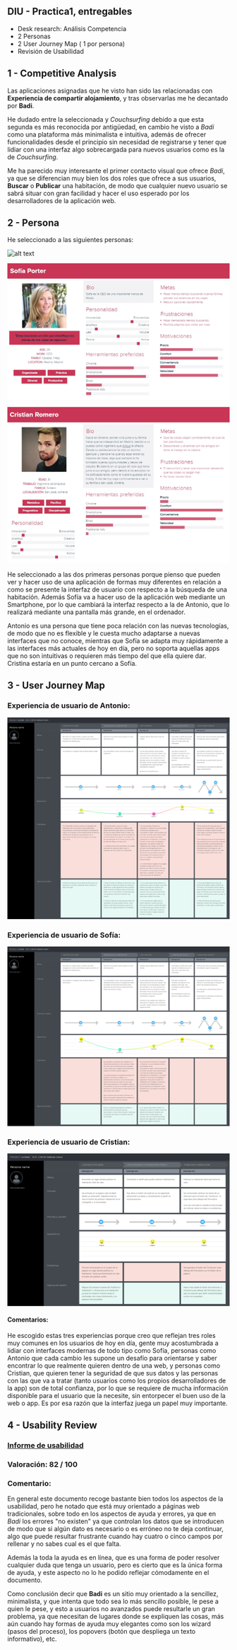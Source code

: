## DIU - Practica1, entregables


- Desk research: Análisis Competencia
- 2 Personas 
- 2 User Journey Map  ( 1 por persona)
- Revisión de Usabilidad 


1 - Competitive Analysis
-----

Las aplicaciones asignadas que he visto han sido las relacionadas con **Experiencia de compartir alojamiento**, y tras observarlas me he decantado por **Badi**.

He dudado entre la seleccionada y *Couchsurfing* debido a que esta segunda es más reconocida por antigüedad, en cambio he visto a *Badi* como una plataforma más minimalista e intuitiva, además de ofrecer funcionalidades desde el principio sin necesidad de registrarse y tener que lidiar con una interfaz algo sobrecargada para nuevos usuarios como es la de *Couchsurfing*.

Me ha parecido muy interesante el primer contacto visual que ofrece *Badi*, ya que se diferencian muy bien los dos roles que ofrece a sus usuarios, **Buscar** o **Publicar** una habitación, de modo que cualquier nuevo usuario se sabrá situar con gran facilidad y hacer el uso esperado por los desarrolladores de la aplicación web.

2 - Persona
-----

He seleccionado a las siguientes personas:

![alt text](https://github.com/Jovalga/DIU20/blob/master/P1/Antonio%20Jim%C3%A9nez.jpg "Persona 1")

![alt text](https://github.com/Jovalga/DIU20/blob/master/P1/Sof%C3%ADa%20Porter.jpg "Persona 2")

![alt text](https://github.com/Jovalga/DIU20/blob/master/P1/Cristian%20Romero.jpg "Persona 3")


He seleccionado a las dos primeras personas porque pienso que pueden ver y hacer uso de una aplicación de formas muy diferentes en relación a como se presente la interfaz de usuario con respecto a la búsqueda de una habitación. Además Sofía va a hacer uso de la aplicación web mediante un Smartphone, por lo que cambiará la interfaz respecto a la de Antonio, que lo realizará mediante una pantalla más grande, en el ordenador.

Antonio es una persona que tiene poca relación con las nuevas tecnologías, de modo que no es flexible y le cuesta mucho adaptarse a nuevas interfaces que no conoce, mientras que Sofía se adapta muy rápidamente a las interfaces más actuales de hoy en día, pero no soporta aquellas apps que no son intuitivas o requieren más tiempo del que ella quiere dar. Cristina estaría en un punto cercano a Sofía.



3 - User Journey Map
----


### Experiencia de usuario de Antonio:
![alt text](https://github.com/Jovalga/DIU20/blob/master/P1/Experiencia%20Usuario%20Antonio.png "Experiencia Antonio 1")

### Experiencia de usuario de Sofía:
![alt text](https://github.com/Jovalga/DIU20/blob/master/P1/Experiencia%20Usuario%20Sofia.png "Experiencia Sofía 2")

### Experiencia de usuario de Cristian:
![alt text](https://github.com/Jovalga/DIU20/blob/master/P1/Experiencia%20Usuario%20Cristian.png "Experiencia Cristian 3")


#### Comentarios:
He escogido estas tres experiencias porque creo que reflejan tres roles muy comunes en los usuarios de hoy en día, gente muy acostumbrada a lidiar con interfaces modernas de todo tipo como Sofía, personas como Antonio que cada cambio les supone un desafío para orientarse y saber encontrar lo que realmente quieren dentro de una web, y personas como Cristian, que quieren tener la seguridad de que sus datos y las personas con las que va a tratar (tanto usuarios como los propios desarrolladores de la app) son de total confianza, por lo que se requiere de mucha información disponible para el usuario que la necesite, sin entorpecer el buen uso de la web o app.
Es por esa razón que la interfaz juega un papel muy importante.


4 - Usability Review
----

### [Informe de usabilidad](https://github.com/Jovalga/DIU20/blob/master/P1/Usability-review.pdf "Informe de usabilidad 3")

### Valoración: 82 / 100

### Comentario:

En general este documento recoge bastante bien todos los aspectos de la usabilidad, pero he notado que está muy orientado a páginas web tradicionales, sobre todo en los aspectos de ayuda y errores, ya que en *Badi* los errores "no existen" ya que controlan los datos que se introducen de modo que si algún dato es necesario o es erróneo no te deja continuar, algo que puede resultar frustrante cuando hay cuatro o cinco campos por rellenar y no sabes cual es el que falta.

Además la toda la ayuda es en línea, que es una forma de poder resolver cualquier duda que tenga un usuario, pero es cierto que es la única forma de ayuda, y este aspecto no lo he podido reflejar cómodamente en el documento.

Como conclusión decir que **Badi** es un sitio muy orientado a la sencillez, minimalista, y que intenta que todo sea lo más sencillo posible, le pese a quien le pese, y esto a usuarios no avanzados puede resultarle un gran problema, ya que necesitan de lugares donde se expliquen las cosas, más aún cuando hay formas de ayuda muy elegantes como son los wizard (pasos del proceso), los popovers (botón que despliega un texto informativo), etc.
